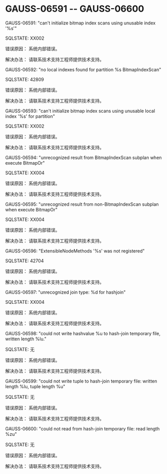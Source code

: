 # GAUSS-06591 -- GAUSS-06600<a name="ZH-CN_TOPIC_0302072924"></a>

GAUSS-06591: "can't initialize bitmap index scans using unusable index '%s'"

SQLSTATE: XX002

错误原因： 系统内部错误。

解决办法： 请联系技术支持工程师提供技术支持。

GAUSS-06592: "no local indexes found for partition %s BitmapIndexScan"

SQLSTATE: 42809

错误原因： 系统内部错误。

解决办法： 请联系技术支持工程师提供技术支持。

GAUSS-06593: "can't initialize bitmap index scans using unusable local index '%s' for partition"

SQLSTATE: XX002

错误原因： 系统内部错误。

解决办法： 请联系技术支持工程师提供技术支持。

GAUSS-06594: "unrecognized result from BitmapIndexScan subplan when execute BitmapOr"

SQLSTATE: XX004

错误原因： 系统内部错误。

解决办法： 请联系技术支持工程师提供技术支持。

GAUSS-06595: "unrecognized result from non-BitmapIndexScan subplan when execute BitmapOr"

SQLSTATE: XX004

错误原因： 系统内部错误。

解决办法： 请联系技术支持工程师提供技术支持。

GAUSS-06596: "ExtensibleNodeMethods '%s' was not registered"

SQLSTATE: 42704

错误原因： 系统内部错误。

解决办法： 请联系技术支持工程师提供技术支持。

GAUSS-06597: "unrecognized join type: %d for hashjoin"

SQLSTATE: XX004

错误原因： 系统内部错误。

解决办法： 请联系技术支持工程师提供技术支持。

GAUSS-06598: "could not write hashvalue %u to hash-join temporary file, written length %lu."

SQLSTATE: 无

错误原因： 系统内部错误。

解决办法： 请联系技术支持工程师提供技术支持。

GAUSS-06599: "could not write tuple to hash-join temporary file: written length %lu, tuple length %u"

SQLSTATE: 无

错误原因： 系统内部错误。

解决办法： 请联系技术支持工程师提供技术支持。

GAUSS-06600: "could not read from hash-join temporary file: read length %zu"

SQLSTATE: 无

错误原因： 系统内部错误。

解决办法： 请联系技术支持工程师提供技术支持。

